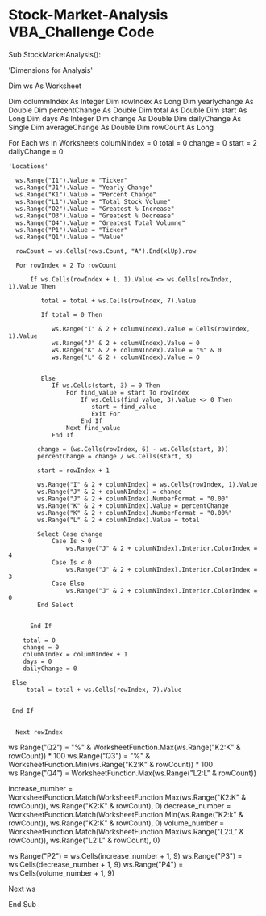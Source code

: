 # Stock-Market-Analysis VBA_Challenge Code



Sub StockMarketAnalysis():
  
  'Dimensions for Analysis'
  
  Dim ws As Worksheet
  
  Dim colummIndex As Integer
  Dim rowIndex As Long
  Dim yearlychange As Double
  Dim percentChange As Double
  Dim total As Double
  Dim start As Long
  Dim days As Integer
  Dim change As Double
  Dim dailyChange As Single
  Dim averageChange As Double
  Dim rowCount As Long
  
  For Each ws In Worksheets
      columNIndex = 0
      total = 0
      change = 0
      start = 2
      dailyChange = 0

    'Locations'
    
      ws.Range("I1").Value = "Ticker"
      ws.Range("J1").Value = "Yearly Change"
      ws.Range("K1").Value = "Percent Change"
      ws.Range("L1").Value = "Total Stock Volume"
      ws.Range("O2").Value = "Greatest % Increase"
      ws.Range("O3").Value = "Greatest % Decrease"
      ws.Range("O4").Value = "Greatest Total Volumne"
      ws.Range("P1").Value = "Ticker"
      ws.Range("Q1").Value = "Value"
  
      rowCount = ws.Cells(rows.Count, "A").End(xlUp).row
  
      For rowIndex = 2 To rowCount
  
          If ws.Cells(rowIndex + 1, 1).Value <> ws.Cells(rowIndex, 1).Value Then
    
             total = total + ws.Cells(rowIndex, 7).Value
        
             If total = 0 Then
             
                ws.Range("I" & 2 + columNIndex).Value = Cells(rowIndex, 1).Value
                ws.Range("J" & 2 + columNIndex).Value = 0
                ws.Range("K" & 2 + columNIndex).Value = "%" & 0
                ws.Range("L" & 2 + columNIndex).Value = 0
            
            
             Else
                If ws.Cells(start, 3) = 0 Then
                    For find_value = start To rowIndex
                        If ws.Cells(find_value, 3).Value <> 0 Then
                           start = find_value
                           Exit For
                        End If
                    Next find_value
                End If
            
            change = (ws.Cells(rowIndex, 6) - ws.Cells(start, 3))
            percentChange = change / ws.Cells(start, 3)
            
            start = rowIndex + 1
            
            ws.Range("I" & 2 + columNIndex) = ws.Cells(rowIndex, 1).Value
            ws.Range("J" & 2 + columNIndex) = change
            ws.Range("J" & 2 + columNIndex).NumberFormat = "0.00"
            ws.Range("K" & 2 + columNIndex).Value = percentChange
            ws.Range("K" & 2 + columNIndex).NumberFormat = "0.00%"
            ws.Range("L" & 2 + columNIndex).Value = total
            
            Select Case change
                Case Is > 0
                    ws.Range("J" & 2 + columNIndex).Interior.ColorIndex = 4
                Case Is < 0
                    ws.Range("J" & 2 + columNIndex).Interior.ColorIndex = 3
                Case Else
                    ws.Range("J" & 2 + columNIndex).Interior.ColorIndex = 0
            End Select
            
            
          End If
          
        total = 0
        change = 0
        columNIndex = columNIndex + 1
        days = 0
        dailyChange = 0
          
     Else
         total = total + ws.Cells(rowIndex, 7).Value
         
          
     End If
      
                
      Next rowIndex
    
    
  ws.Range("Q2") = "%" & WorksheetFunction.Max(ws.Range("K2:K" & rowCount)) * 100
  ws.Range("Q3") = "%" & WorksheetFunction.Min(ws.Range("K2:K" & rowCount)) * 100
  ws.Range("Q4") = WorksheetFunction.Max(ws.Range("L2:L" & rowCount))
    
  increase_number = WorksheetFunction.Match(WorksheetFunction.Max(ws.Range("K2:K" & rowCount)), ws.Range("K2:K" & rowCount), 0)
  decrease_number = WorksheetFunction.Match(WorksheetFunction.Min(ws.Range("K2:k" & rowCount)), ws.Range("K2:K" & rowCount), 0)
  volume_number = WorksheetFunction.Match(WorksheetFunction.Max(ws.Range("L2:L" & rowCount)), ws.Range("L2:L" & rowCount), 0)
    
  ws.Range("P2") = ws.Cells(increase_number + 1, 9)
  ws.Range("P3") = ws.Cells(decrease_number + 1, 9)
  ws.Range("P4") = ws.Cells(volume_number + 1, 9)
    
  Next ws
  
End Sub

